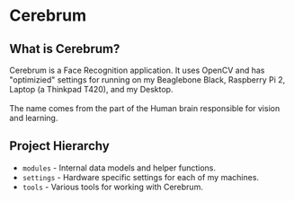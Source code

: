 # Cerebrum

## What is Cerebrum?
Cerebrum is a Face Recognition application. It uses OpenCV and has "optimizied" settings for running on my Beaglebone Black, Raspberry Pi 2, Laptop (a Thinkpad T420), and my Desktop.<br/>
<br/>
The name comes from the part of the Human brain responsible for vision and learning.

## Project Hierarchy
- `modules` - Internal data models and helper functions.
- `settings` - Hardware specific settings for each of my machines.
- `tools` - Various tools for working with Cerebrum.
